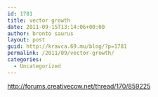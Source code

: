 ```yaml
---
id: 1781
title: vector growth
date: 2011-09-15T13:14:06+00:00
author: bronto saurus
layout: post
guid: http://kravca.69.mu/blog/?p=1781
permalink: /2011/09/vector-growth/
categories:
  - Uncategorized
---
```

<http://forums.creativecow.net/thread/170/859225>